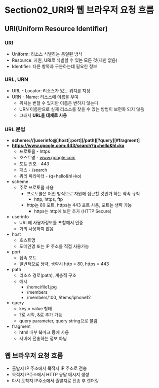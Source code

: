 # Section02_URI와 웹 브라우저 요청 흐름

## URI(Uniform Resource Identifier)

### URI

- Uniform: 리소스 식별하는 통일된 방식
- Resource: 자원, URI로 식별할 수 있는 모든 것(제한 없음)
- Identifier: 다른 항목과 구분하는데 필요한 정보

### URL, URN

- URL - Locator: 리소스가 있는 위치를 지정
- URN - Name: 리소스에 이름을 부여
  - 위치는 변할 수 있지만 이름은 변하지 않는다
  - URN 이름만으로 실제 리소스를 찾을 수 있는 방법이 보편화 되지 않음
  - 그래서 **URL을 대체로 사용**

### URL 문법

- **scheme://[userinfo@]host[:port][/path][?query][#fragment]**
- **https://www.google.com:443/search?q=hello&hI=ko**
  - 프로토콜 - https
  - 호스트명 - www.google.com
  - 포트 번호 - 443
  - 패스 - /search
  - 쿼리 파라미터 - (q=hello&hI=ko)
- scheme
  - 주로 프로토콜 사용
    - 프로토콜은 어떤 방식으로 자원에 접근할 것인가 하는 약속 규칙
      - http, https, ftp
    - http는 80 포트, https는 443 포트 사용, 포트는 생략 가능
      - https는 http에 보안 추가 (HTTP Secure)
- userinfo
  - URL에 사용자정보를 포함해서 인증
  - 거의 사용하지 않음
- host
  - 호스트명
  - 도메인명 또는 IP 주소를 직접 사용가능
- port
  - 접속 포트
  - 일반적으로 생략, 생략시 http = 80, https = 443
- path
  - 리소스 경로(path), 계층적 구조
  - 예시
    - /home/file1.jpg
    - /members
    - /members/100, /items/iphone12
- query
  - key = value 형태
  - ?로 시작, &로 추가 가능
  - query parameter, query string으로 불림
- fragment
  - html 내부 북마크 등에 사용
  - 서버에 전송하는 정보 아님

## 웹 브라우저 요청 흐름

- 출발지 IP 주소에서 목적지 IP 주소로 전송
- 목적지 IP주소에서 HTTP 응답 메시지 생성
- 다시 도착지 IP주소에서 출발지로 전송 후 렌더링
